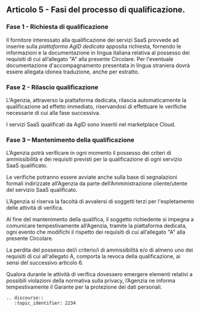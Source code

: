 ## Articolo 5 - Fasi del processo di qualificazione.

### Fase 1 - Richiesta di qualificazione

Il fornitore interessato alla qualificazione dei servizi SaaS provvede ad
inserire sulla *piattaforma AgID dedicata* apposita richiesta, fornendo le
informazioni e la documentazione in lingua italiana relativa al possesso dei 
requisiti di cui all’allegato "A" alla presente Circolare. Per l'eventuale 
documentazione d'accompagnamento presentata in lingua straniera dovrà essere 
allegata idonea traduzione, anche per estratto.


### Fase 2 - Rilascio qualificazione

L'Agenzia, attraverso la piattaforma dedicata, rilascia automaticamente 
la qualificazione ad effetto immediato, riservandosi di effettuare le verifiche 
necessarie di cui alla fase successiva.

I servizi SaaS qualificati da AgID sono inseriti nel marketplace Cloud. 


### Fase 3 – Mantenimento della qualificazione

L’Agenzia potrà verificare in ogni momento il possesso dei criteri di ammissibilità e
dei requisiti previsti per la qualificazione di ogni servizio SaaS qualificato.

Le verifiche potranno essere avviate anche sulla base di segnalazioni formali indirizzate
all’Agenzia da parte dell’Amministrazione cliente/utente del servizio SaaS
qualificato.

L’Agenzia si riserva la facoltà di avvalersi di soggetti terzi per l'espletamento delle
attività di verifica.

Al fine del mantenimento della qualifica, il soggetto richiedente si
impegna a comunicare tempestivamente all’Agenzia, tramite la piattaforma dedicata, ogni evento che modifichi il
rispetto dei requisiti di cui all’allegato "A" alla presente Circolare.

La perdita del possesso del/i criterio/i di ammissibilità e/o di almeno uno dei requisiti di cui all'allegato A, 
comporta la revoca della qualificazione, ai sensi del successivo articolo 6. 

Qualora durante le attività di verifica dovessero emergere
elementi relativi a possibili violazioni della normativa sulla privacy,
l’Agenzia ne informa tempestivamente il Garante per la protezione dei dati
personali.

```eval_rst
.. discourse::
   :topic_identifier: 2234
```
